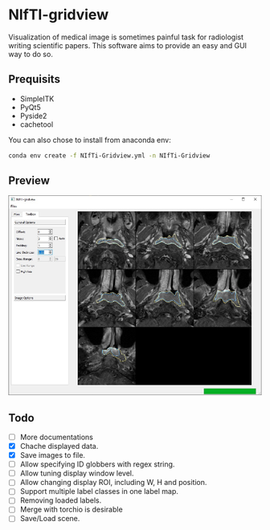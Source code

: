 # NIfTI-gridview

Visualization of medical image is sometimes painful task for radiologist writing scientific papers. This
software aims to provide an easy and GUI way to do so.



## Prequisits

- SimpleITK
- PyQt5
- Pyside2
- cachetool

You can also chose to install from anaconda env:
```bash
conda env create -f NIfTi-Gridview.yml -n NIfTi-Gridview
```

## Preview

![Demo_1](./Docs/Img/Demo_1.jpg)

## Todo

- [ ] More documentations
- [x] Chache displayed data.
- [x] Save images to file.
- [ ] Allow specifying ID globbers with regex string.  
- [ ] Allow tuning display window level.
- [ ] Allow changing display ROI, including W, H and position.
- [ ] Support multiple label classes in one label map.
- [ ] Removing loaded labels.
- [ ] Merge with torchio is desirable
- [ ] Save/Load scene.
